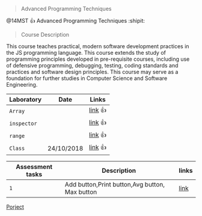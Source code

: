 > Advanced Programming Techniques

@14MST :+1: Advanced Programming Techniques :shipit:

 > Course Description

This course teaches practical, modern software development practices in the JS programming language. This course extends the study of programming principles developed in pre-requisite courses, including use of defensive programming, debugging, testing, coding standards and practices and software design principles. This course may serve as a foundation for further studies in Computer Science and Software Engineering. 




| Laboratory |Date| Links |
| --- | --- |----|
| `Array` | | [link](https://abderrhmanabdellatif.github.io/advanced-programing-Homeworks/Lab/Array%20Demo%20.html)  :+1:|
| `inspector` ||[link](https://abderrhmanabdellatif.github.io/advanced-programing-Homeworks/Lab/work/inspector.html) :+1: |
| `range` ||[link](https://abderrhmanabdellatif.github.io/advanced-programing-Homeworks/Lab/work/range.png) :+1: |
|`Class`|24/10/2018|[link](https://abderrhmanabdellatif.github.io/advanced-programing-Homeworks/Lab/BLM305-master/work/index.html) :+1: |




| Assessment tasks| Description |links |
| --- | --- | --- |
| `1` | Add button,Print button,Avg button, Max button  |  [link](https://abderrhmanabdellatif.github.io/advanced-programing-Homeworks/Homeworks/Add%20course.html)|
            





[Porject](https://abderrhmanabdellatif.github.io/advanced-programing-Homeworks/JS/sss/stu.html)
